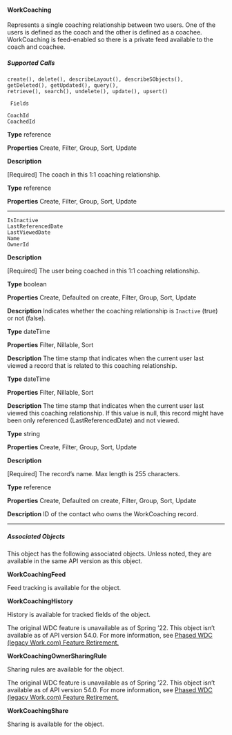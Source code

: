 #### WorkCoaching

Represents a single coaching relationship between two users. One of the users is defined as the coach and the other is defined as a
coachee. WorkCoaching is feed-enabled so there is a private feed available to the coach and coachee.

##### Supported Calls
```
create(), delete(), describeLayout(), describeSObjects(), getDeleted(), getUpdated(), query(),
retrieve(), search(), undelete(), update(), upsert()

 Fields

```
```
CoachId
CoachedId

```

**Type**
reference

**Properties**
Create, Filter, Group, Sort, Update

**Description**

[Required] The coach in this 1:1 coaching relationship.

**Type**
reference

**Properties**
Create, Filter, Group, Sort, Update


-----

```
IsInactive
LastReferencedDate
LastViewedDate
Name
OwnerId

```

**Description**

[Required] The user being coached in this 1:1 coaching relationship.

**Type**
boolean

**Properties**
Create, Defaulted on create, Filter, Group, Sort, Update

**Description**
Indicates whether the coaching relationship is `Inactive` (true) or not
(false).

**Type**
dateTime

**Properties**
Filter, Nillable, Sort

**Description**
The time stamp that indicates when the current user last viewed a record that is
related to this coaching relationship.

**Type**
dateTime

**Properties**
Filter, Nillable, Sort

**Description**
The time stamp that indicates when the current user last viewed this coaching
relationship. If this value is null, this record might have been only referenced
(LastReferencedDate) and not viewed.

**Type**
string

**Properties**
Create, Filter, Group, Sort, Update

**Description**

[Required] The record’s name. Max length is 255 characters.

**Type**
reference

**Properties**
Create, Defaulted on create, Filter, Group, Sort, Update

**Description**
ID of the contact who owns the WorkCoaching record.


-----

##### Associated Objects

This object has the following associated objects. Unless noted, they are available in the same API version as this object.

**WorkCoachingFeed**

Feed tracking is available for the object.

**WorkCoachingHistory**

History is available for tracked fields of the object.

The original WDC feature is unavailable as of Spring ’22. This object isn’t available as of API version 54.0. For more information, see
[Phased WDC (legacy Work.com) Feature Retirement.](https://help.salesforce.com/s/articleView?id=000356306&type=1&language=en_US)

**WorkCoachingOwnerSharingRule**

Sharing rules are available for the object.

The original WDC feature is unavailable as of Spring ’22. This object isn’t available as of API version 54.0. For more information, see
[Phased WDC (legacy Work.com) Feature Retirement.](https://help.salesforce.com/s/articleView?id=000356306&type=1&language=en_US)

**WorkCoachingShare**

Sharing is available for the object.
